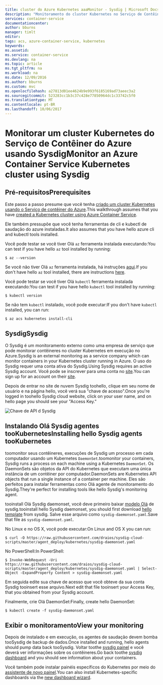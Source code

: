 ```yaml
---
title: cluster do Azure Kubernetes aaaMonitor - Sysdig | Microsoft Docs
description: "Monitoramento do cluster Kubernetes no Serviço de Contêiner do Azure usando Sysdig"
services: container-service
documentationcenter: 
author: bburns
manager: timlt
editor: 
tags: acs, azure-container-service, kubernetes
keywords: 
ms.assetid: 
ms.service: container-service
ms.devlang: na
ms.topic: article
ms.tgt_pltfrm: na
ms.workload: na
ms.date: 12/09/2016
ms.author: bburns
ms.custom: mvc
ms.openlocfilehash: a27813d01ee4624b9e993f6185169ad73aeec3a2
ms.sourcegitcommit: 523283cc1b3c37c428e77850964dc1c33742c5f0
ms.translationtype: MT
ms.contentlocale: pt-BR
ms.lasthandoff: 10/06/2017
---
```

# <a name="monitor-an-azure-container-service-kubernetes-cluster-using-sysdig"></a><span data-ttu-id="55026-103">Monitorar um cluster Kubernetes do Serviço de Contêiner do Azure usando Sysdig</span><span class="sxs-lookup"><span data-stu-id="55026-103">Monitor an Azure Container Service Kubernetes cluster using Sysdig</span></span>

## <a name="prerequisites"></a><span data-ttu-id="55026-104">Pré-requisitos</span><span class="sxs-lookup"><span data-stu-id="55026-104">Prerequisites</span></span>
<span data-ttu-id="55026-105">Este passo a passo presume que você tenha [criado um cluster Kubernetes usando o Serviço de contêiner do Azure](container-service-kubernetes-walkthrough.md).</span><span class="sxs-lookup"><span data-stu-id="55026-105">This walkthrough assumes that you have [created a Kubernetes cluster using Azure Container Service](container-service-kubernetes-walkthrough.md).</span></span>

<span data-ttu-id="55026-106">Ele também pressupõe que você tenha ferramentas de cli e kubectl de saudação do azure instaladas.</span><span class="sxs-lookup"><span data-stu-id="55026-106">It also assumes that you have hello azure cli and kubectl tools installed.</span></span>

<span data-ttu-id="55026-107">Você pode testar se você tiver Olá `az` ferramenta instalada executando:</span><span class="sxs-lookup"><span data-stu-id="55026-107">You can test if you have hello `az` tool installed by running:</span></span>

```console
$ az --version
```

<span data-ttu-id="55026-108">Se você não tiver Olá `az` ferramenta instalada, há instruções [aqui](https://github.com/azure/azure-cli#installation).</span><span class="sxs-lookup"><span data-stu-id="55026-108">If you don't have hello `az` tool installed, there are instructions [here](https://github.com/azure/azure-cli#installation).</span></span>

<span data-ttu-id="55026-109">Você pode testar se você tiver Olá `kubectl` ferramenta instalada executando:</span><span class="sxs-lookup"><span data-stu-id="55026-109">You can test if you have hello `kubectl` tool installed by running:</span></span>

```console
$ kubectl version
```

<span data-ttu-id="55026-110">Se não tem `kubectl` instalado, você pode executar:</span><span class="sxs-lookup"><span data-stu-id="55026-110">If you don't have `kubectl` installed, you can run:</span></span>

```console
$ az acs kubernetes install-cli
```

## <a name="sysdig"></a><span data-ttu-id="55026-111">Sysdig</span><span class="sxs-lookup"><span data-stu-id="55026-111">Sysdig</span></span>
<span data-ttu-id="55026-112">O Sysdig é um monitoramento externo como uma empresa de serviço que pode monitorar contêineres no cluster Kubernetes em execução no Azure.</span><span class="sxs-lookup"><span data-stu-id="55026-112">Sysdig is an external monitoring as a service company which can monitor containers in your Kubernetes cluster running in Azure.</span></span> <span data-ttu-id="55026-113">O uso do Sysdig requer uma conta ativa do Sysdig.</span><span class="sxs-lookup"><span data-stu-id="55026-113">Using Sysdig requires an active Sysdig account.</span></span>
<span data-ttu-id="55026-114">Você pode se inscrever para uma conta no [site](https://app.sysdigcloud.com).</span><span class="sxs-lookup"><span data-stu-id="55026-114">You can sign up for an account on their [site](https://app.sysdigcloud.com).</span></span>

<span data-ttu-id="55026-115">Depois de entrar no site de nuvem Sysdig toohello, clique em seu nome de usuário e na página hello, você verá sua "chave de acesso".</span><span class="sxs-lookup"><span data-stu-id="55026-115">Once you're logged in toohello Sysdig cloud website, click on your user name, and on hello page you should see your "Access Key."</span></span> 

![Chave de API d Sysdig](./media/container-service-kubernetes-sysdig/sysdig2.png)

## <a name="installing-hello-sysdig-agents-tookubernetes"></a><span data-ttu-id="55026-117">Instalando Olá Sysdig agentes tooKubernetes</span><span class="sxs-lookup"><span data-stu-id="55026-117">Installing hello Sysdig agents tooKubernetes</span></span>
<span data-ttu-id="55026-118">toomonitor seus contêineres, execuções de Sysdig um processo em cada computador usando um Kubernetes `DaemonSet`.</span><span class="sxs-lookup"><span data-stu-id="55026-118">toomonitor your containers, Sysdig runs a process on each machine using a Kubernetes `DaemonSet`.</span></span>
<span data-ttu-id="55026-119">Os DaemonSets são objetos da API do Kubernetes que executam uma única instância de um contêiner por computador.</span><span class="sxs-lookup"><span data-stu-id="55026-119">DaemonSets are Kubernetes API objects that run a single instance of a container per machine.</span></span>
<span data-ttu-id="55026-120">Eles são perfeitos para instalar ferramentas como Olá agente de monitoramento do Sysdig.</span><span class="sxs-lookup"><span data-stu-id="55026-120">They're perfect for installing tools like hello Sysdig's monitoring agent.</span></span>

<span data-ttu-id="55026-121">tooinstall Olá Sysdig daemonset, você deve primeiro baixar [modelo Olá](https://raw.githubusercontent.com/draios/sysdig-cloud-scripts/master/agent_deploy/kubernetes/sysdig-daemonset.yaml) de sysdig.</span><span class="sxs-lookup"><span data-stu-id="55026-121">tooinstall hello Sysdig daemonset, you should first download [hello template](https://raw.githubusercontent.com/draios/sysdig-cloud-scripts/master/agent_deploy/kubernetes/sysdig-daemonset.yaml) from sysdig.</span></span> <span data-ttu-id="55026-122">Salve esse arquivo como `sysdig-daemonset.yaml`.</span><span class="sxs-lookup"><span data-stu-id="55026-122">Save that file as `sysdig-daemonset.yaml`.</span></span>

<span data-ttu-id="55026-123">No Linux e no OS X, você pode executar:</span><span class="sxs-lookup"><span data-stu-id="55026-123">On Linux and OS X you can run:</span></span>

```console
$ curl -O https://raw.githubusercontent.com/draios/sysdig-cloud-scripts/master/agent_deploy/kubernetes/sysdig-daemonset.yaml
```

<span data-ttu-id="55026-124">No PowerShell:</span><span class="sxs-lookup"><span data-stu-id="55026-124">In PowerShell:</span></span>

```console
$ Invoke-WebRequest -Uri https://raw.githubusercontent.com/draios/sysdig-cloud-scripts/master/agent_deploy/kubernetes/sysdig-daemonset.yaml | Select-Object -ExpandProperty Content > sysdig-daemonset.yaml
```

<span data-ttu-id="55026-125">Em seguida edite sua chave de acesso que você obteve da sua conta Sysdig tooinsert esse arquivo.</span><span class="sxs-lookup"><span data-stu-id="55026-125">Next edit that file tooinsert your Access Key, that you obtained from your Sysdig account.</span></span>

<span data-ttu-id="55026-126">Finalmente, crie Olá DaemonSet:</span><span class="sxs-lookup"><span data-stu-id="55026-126">Finally, create hello DaemonSet:</span></span>

```console
$ kubectl create -f sysdig-daemonset.yaml
```

## <a name="view-your-monitoring"></a><span data-ttu-id="55026-127">Exibir o monitoramento</span><span class="sxs-lookup"><span data-stu-id="55026-127">View your monitoring</span></span>
<span data-ttu-id="55026-128">Depois de instalado e em execução, os agentes de saudação devem bomba tooSysdig de backup de dados.</span><span class="sxs-lookup"><span data-stu-id="55026-128">Once installed and running, hello agents should pump data back tooSysdig.</span></span>  <span data-ttu-id="55026-129">Voltar toothe [sysdig painel](https://app.sysdigcloud.com) e você deverá ver informações sobre os contêineres.</span><span class="sxs-lookup"><span data-stu-id="55026-129">Go back toothe [sysdig dashboard](https://app.sysdigcloud.com) and you should see information about your containers.</span></span>

<span data-ttu-id="55026-130">Você também pode instalar painéis específicos do Kubernetes por meio do [assistente de novo painel](https://app.sysdigcloud.com/#/dashboards/new).</span><span class="sxs-lookup"><span data-stu-id="55026-130">You can also install Kubernetes-specific dashboards via the [new dashboard wizard](https://app.sysdigcloud.com/#/dashboards/new).</span></span>
